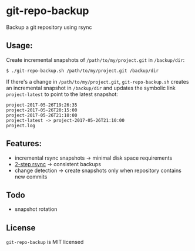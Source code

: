 # git-repo-backup
Backup a git repository using rsync

## Usage:

Create incremental snapshots of `/path/to/my/project.git` in `/backup/dir`:

```$ ./git-repo-backup.sh /path/to/my/project.git /backup/dir```

If there's a change in `/path/to/my/project.git`, `git-repo-backup.sh` creates an incremental snapshot in `/backup/dir` and updates the symbolic link `project-latest` to point to the latest snapshot:

```$ ls /backup/dir
project-2017-05-26T19:26:35
project-2017-05-26T20:15:00
project-2017-05-26T21:10:00
project-latest -> project-2017-05-26T21:10:00
project.log
```

## Features:

- incremental rsync snapshots -> minimal disk space requirements
- [2-step rsync](https://git.seveas.net/how-to-back-up-a-git-repository.html) -> consistent backups
- change detection -> create snapshots only when repository contains new commits

## Todo

- snapshot rotation

## License

`git-repo-backup` is MIT licensed
